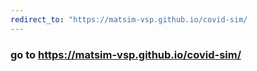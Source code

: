 ```yaml
---
redirect_to: "https://matsim-vsp.github.io/covid-sim/
---
```


### go to <https://matsim-vsp.github.io/covid-sim/>

